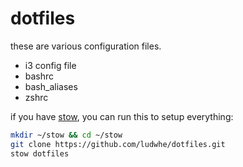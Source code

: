 # dotfiles

these are various configuration files.

- i3 config file
- bashrc
- bash\_aliases
- zshrc

if you have [stow](https://www.gnu.org/software/stow/), you can run this to setup everything:

```bash
mkdir ~/stow && cd ~/stow
git clone https://github.com/ludwhe/dotfiles.git
stow dotfiles
```
